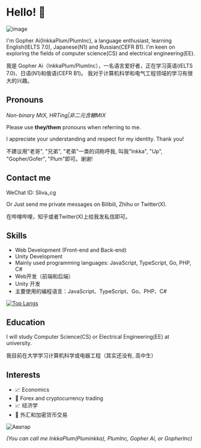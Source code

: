 # Hello! 👋

![image](https://github.com/user-attachments/assets/c60b3896-0c21-4ede-a17f-c25312e8c696)

I'm Gopher Ai(InkkaPlum/PlumInc), a language enthusiast, learning English(IELTS 7.0), Japanese(N1) and Russian(CEFR B1). I'm keen on exploring the fields of computer science(CS) and electrical engineering(EE).

我是 Gopher Ai（InkkaPlum/PlumInc），一名语言爱好者，正在学习英语(IELTS 7.0)、日语(N1)和俄语(CEFR B1)。 我对于计算机科学和电气工程领域的学习有很大的兴趣。

## Pronouns

*Non-binary MtX, HRTing|非二元含糖MtX*

Please use **they/them** pronouns when referring to me. 

I appreciate your understanding and respect for my identity. Thank you!

不建议用"老哥", "兄弟", "老弟"一类的词称呼我, 叫我"Inkka", "Up", "Gopher/Gofer", "Plum"即可。谢谢!

## Contact me

WeChat ID: Sliva_cg

Or Just send me private messages on Bilibili, Zhihu or Twitter(X).

在哔哩哔哩，知乎或者Twitter(X)上给我发私信即可。

## Skills

- Web Development (Front-end and Back-end)
- Unity Development
- Mainly used programming languages: JavaScript, TypeScript, Go, PHP, C#
- Web开发（前端和后端）
- Unity 开发
- 主要使用的编程语言：JavaScript、TypeScript、Go、PHP、C#

[![Top Langs](https://github-readme-stats.vercel.app/api/top-langs/?username=slumhee&layout=compact)](https://github.com/anuraghazra/github-readme-stats)

## Education

I will study Computer Science(CS) or Electrical Engineering(EE) at university.

我目前在大学学习计算机科学或电器工程（其实还没有, 高中生）

## Interests

- 📈 Economics
- 💱 Forex and cryptocurrency trading
- 📈 经济学
- 💱 外汇和加密货币交易

![Аватар](https://avatars.githubusercontent.com/u/101497329?v=4)

*(You can call me InkkaPlum(Pluminkka), Plumlnc, Gopher Ai, or Gopherlnc)*




